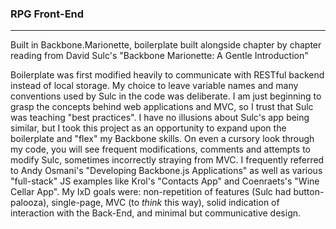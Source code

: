 ### RPG Front-End

___
Built in Backbone.Marionette, boilerplate built alongside chapter by chapter reading from David Sulc's "Backbone Marionette: A Gentle Introduction"

Boilerplate was first modified heavily to communicate with RESTful backend instead of local storage. My choice to leave variable names and many
conventions used by Sulc in the code was deliberate. I am just beginning to grasp the concepts behind web 
applications and MVC, so I trust that Sulc was teaching "best practices". I have no illusions about Sulc's app being similar, but I took this project as an opportunity to expand upon the boilerplate and "flex" my Backbone
skills. On even a cursory look through my code, you will see frequent modifications, comments and attempts to modify Sulc, sometimes incorrectly straying from MVC. I frequently referred to Andy Osmani's "Developing Backbone.js Applications" as well as various "full-stack"
JS examples like Krol's "Contacts App" and Coenraets's "Wine Cellar App". My IxD goals were: non-repetition of features (Sulc had button-palooza),
single-page, MVC (to *think* this way), solid indication of interaction with the Back-End, and minimal but communicative design.


